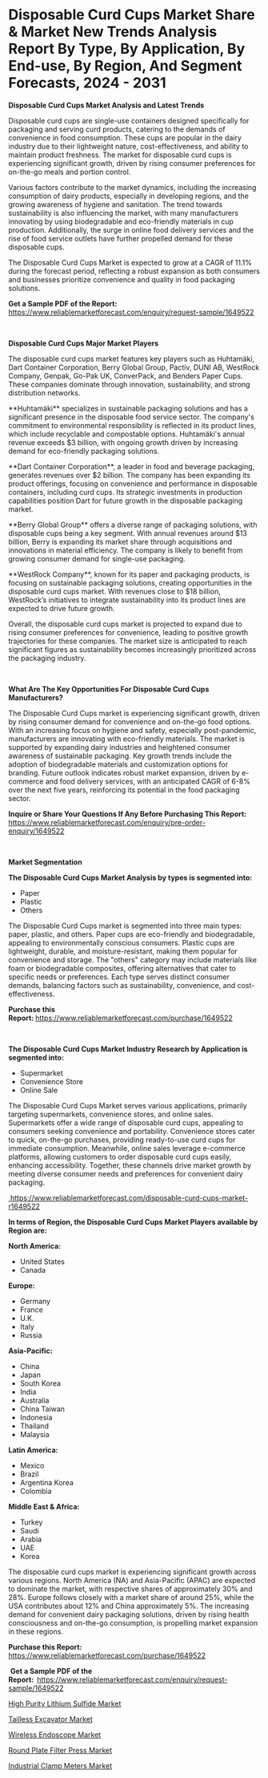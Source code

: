 <p><h1>Disposable Curd Cups Market Share & Market New Trends Analysis Report By Type, By Application, By End-use, By Region, And Segment Forecasts, 2024 - 2031</h1></p><p><strong>Disposable Curd Cups Market Analysis and Latest Trends</strong></p>
<p><p>Disposable curd cups are single-use containers designed specifically for packaging and serving curd products, catering to the demands of convenience in food consumption. These cups are popular in the dairy industry due to their lightweight nature, cost-effectiveness, and ability to maintain product freshness. The market for disposable curd cups is experiencing significant growth, driven by rising consumer preferences for on-the-go meals and portion control.</p><p>Various factors contribute to the market dynamics, including the increasing consumption of dairy products, especially in developing regions, and the growing awareness of hygiene and sanitation. The trend towards sustainability is also influencing the market, with many manufacturers innovating by using biodegradable and eco-friendly materials in cup production. Additionally, the surge in online food delivery services and the rise of food service outlets have further propelled demand for these disposable cups.</p><p>The Disposable Curd Cups Market is expected to grow at a CAGR of 11.1% during the forecast period, reflecting a robust expansion as both consumers and businesses prioritize convenience and quality in food packaging solutions.</p></p>
<p><strong>Get a Sample PDF of the Report:&nbsp;</strong> <a href="https://www.reliablemarketforecast.com/enquiry/request-sample/1649522?utm_campaign=1567&utm_medium=2&utm_source=Github&utm_content=ia&utm_term=15102024&utm_id=disposable-curd-cups">https://www.reliablemarketforecast.com/enquiry/request-sample/1649522</a></p>
<p>&nbsp;</p>
<p><strong>Disposable Curd Cups Major Market Players</strong></p>
<p><p>The disposable curd cups market features key players such as Huhtamäki, Dart Container Corporation, Berry Global Group, Pactiv, DUNI AB, WestRock Company, Genpak, Go-Pak UK, ConverPack, and Benders Paper Cups. These companies dominate through innovation, sustainability, and strong distribution networks.</p><p>**Huhtamäki** specializes in sustainable packaging solutions and has a significant presence in the disposable food service sector. The company's commitment to environmental responsibility is reflected in its product lines, which include recyclable and compostable options. Huhtamäki's annual revenue exceeds $3 billion, with ongoing growth driven by increasing demand for eco-friendly packaging solutions.</p><p>**Dart Container Corporation**, a leader in food and beverage packaging, generates revenues over $2 billion. The company has been expanding its product offerings, focusing on convenience and performance in disposable containers, including curd cups. Its strategic investments in production capabilities position Dart for future growth in the disposable packaging market.</p><p>**Berry Global Group** offers a diverse range of packaging solutions, with disposable cups being a key segment. With annual revenues around $13 billion, Berry is expanding its market share through acquisitions and innovations in material efficiency. The company is likely to benefit from growing consumer demand for single-use packaging.</p><p>**WestRock Company**, known for its paper and packaging products, is focusing on sustainable packaging solutions, creating opportunities in the disposable curd cups market. With revenues close to $18 billion, WestRock’s initiatives to integrate sustainability into its product lines are expected to drive future growth.</p><p>Overall, the disposable curd cups market is projected to expand due to rising consumer preferences for convenience, leading to positive growth trajectories for these companies. The market size is anticipated to reach significant figures as sustainability becomes increasingly prioritized across the packaging industry.</p></p>
<p>&nbsp;</p>
<p><strong>What Are The Key Opportunities For Disposable Curd Cups Manufacturers?</strong></p>
<p><p>The Disposable Curd Cups market is experiencing significant growth, driven by rising consumer demand for convenience and on-the-go food options. With an increasing focus on hygiene and safety, especially post-pandemic, manufacturers are innovating with eco-friendly materials. The market is supported by expanding dairy industries and heightened consumer awareness of sustainable packaging. Key growth trends include the adoption of biodegradable materials and customization options for branding. Future outlook indicates robust market expansion, driven by e-commerce and food delivery services, with an anticipated CAGR of 6-8% over the next five years, reinforcing its potential in the food packaging sector.</p></p>
<p><strong>Inquire or Share Your Questions If Any Before Purchasing This Report:</strong> <a href="https://www.reliablemarketforecast.com/enquiry/pre-order-enquiry/1649522?utm_campaign=1567&utm_medium=2&utm_source=Github&utm_content=ia&utm_term=15102024&utm_id=disposable-curd-cups">https://www.reliablemarketforecast.com/enquiry/pre-order-enquiry/1649522</a></p>
<p>&nbsp;</p>
<p><strong>Market Segmentation</strong></p>
<p><strong>The Disposable Curd Cups Market Analysis by types is segmented into:</strong></p>
<p><ul><li>Paper</li><li>Plastic</li><li>Others</li></ul></p>
<p><p>The Disposable Curd Cups market is segmented into three main types: paper, plastic, and others. Paper cups are eco-friendly and biodegradable, appealing to environmentally conscious consumers. Plastic cups are lightweight, durable, and moisture-resistant, making them popular for convenience and storage. The "others" category may include materials like foam or biodegradable composites, offering alternatives that cater to specific needs or preferences. Each type serves distinct consumer demands, balancing factors such as sustainability, convenience, and cost-effectiveness.</p></p>
<p><strong>Purchase this Report:&nbsp;</strong><a href="https://www.reliablemarketforecast.com/purchase/1649522?utm_campaign=1567&utm_medium=2&utm_source=Github&utm_content=ia&utm_term=15102024&utm_id=disposable-curd-cups">https://www.reliablemarketforecast.com/purchase/1649522</a></p>
<p>&nbsp;</p>
<p><strong>The Disposable Curd Cups Market Industry Research by Application is segmented into:</strong></p>
<p><ul><li>Supermarket</li><li>Convenience Store</li><li>Online Sale</li></ul></p>
<p><p>The Disposable Curd Cups Market serves various applications, primarily targeting supermarkets, convenience stores, and online sales. Supermarkets offer a wide range of disposable curd cups, appealing to consumers seeking convenience and portability. Convenience stores cater to quick, on-the-go purchases, providing ready-to-use curd cups for immediate consumption. Meanwhile, online sales leverage e-commerce platforms, allowing customers to order disposable curd cups easily, enhancing accessibility. Together, these channels drive market growth by meeting diverse consumer needs and preferences for convenient dairy packaging.</p></p>
<p><a href="https://www.reliablemarketforecast.com/disposable-curd-cups-market-r1649522?utm_campaign=1567&utm_medium=2&utm_source=Github&utm_content=ia&utm_term=15102024&utm_id=disposable-curd-cups">&nbsp;https://www.reliablemarketforecast.com/disposable-curd-cups-market-r1649522</a></p>
<p><strong>In terms of Region, the Disposable Curd Cups Market Players available by Region are:</strong></p>
<p>
    <p> <strong> North America: </strong>
        <ul>
            <li>United States</li>
            <li>Canada</li>
        </ul>
        </p> 
    <p> <strong> Europe: </strong>
        <ul>
            <li>Germany</li>
            <li>France</li>
            <li>U.K.</li>
            <li>Italy</li>
            <li>Russia</li>
        </ul>
        </p> 
    <p> <strong> Asia-Pacific: </strong>
        <ul>
            <li>China</li>
            <li>Japan</li>
            <li>South Korea</li>
            <li>India</li>
            <li>Australia</li>
            <li>China Taiwan</li>
            <li>Indonesia</li>
            <li>Thailand</li>
            <li>Malaysia</li>
        </ul>
        </p> 
    <p> <strong> Latin America: </strong>
        <ul>
            <li>Mexico</li>
            <li>Brazil</li>
            <li>Argentina Korea</li>
            <li>Colombia</li>
        </ul>
        </p> 
    <p> <strong> Middle East & Africa: </strong>
        <ul>
            <li>Turkey</li>
            <li>Saudi</li>
            <li>Arabia</li>
            <li>UAE</li>
            <li>Korea</li>
        </ul>
    </p>
    </p>
<p><p>The disposable curd cups market is experiencing significant growth across various regions. North America (NA) and Asia-Pacific (APAC) are expected to dominate the market, with respective shares of approximately 30% and 28%. Europe follows closely with a market share of around 25%, while the USA contributes about 12% and China approximately 5%. The increasing demand for convenient dairy packaging solutions, driven by rising health consciousness and on-the-go consumption, is propelling market expansion in these regions.</p></p>
<p><strong>Purchase this Report: </strong><a href="https://www.reliablemarketforecast.com/purchase/1649522?utm_campaign=1567&utm_medium=2&utm_source=Github&utm_content=ia&utm_term=15102024&utm_id=disposable-curd-cups">https://www.reliablemarketforecast.com/purchase/1649522</a></p>
<p>&nbsp;<strong>Get a Sample PDF of the Report:&nbsp;&nbsp;</strong><a href="https://www.reliablemarketforecast.com/enquiry/request-sample/1649522?utm_campaign=1567&utm_medium=2&utm_source=Github&utm_content=ia&utm_term=15102024&utm_id=disposable-curd-cups">https://www.reliablemarketforecast.com/enquiry/request-sample/1649522</a></p>
<p><strong></strong></p>
<p><p><a href="https://www.linkedin.com/pulse/high-purity-lithium-sulfide-market-size-share-analysis-growth-q01bf?trk=public_post_embed_feed-article-content&utm_campaign=1567&utm_medium=2&utm_source=Github&utm_content=ia&utm_term=15102024&utm_id=disposable-curd-cups">High Purity Lithium Sulfide Market</a></p><p><a href="https://www.linkedin.com/pulse/global-tailless-excavator-market-analysis-trends-forecasts-c3zpf?trk=public_post_embed_feed-article-content&utm_campaign=1567&utm_medium=2&utm_source=Github&utm_content=ia&utm_term=15102024&utm_id=disposable-curd-cups">Tailless Excavator Market</a></p><p><a href="https://www.linkedin.com/pulse/wireless-endoscope-landscape-product-spectrum-market-trajectories-w3ycf?trk=public_post_embed_feed-article-content&utm_campaign=1567&utm_medium=2&utm_source=Github&utm_content=ia&utm_term=15102024&utm_id=disposable-curd-cups">Wireless Endoscope Market</a></p><p><a href="https://www.linkedin.com/pulse/insights-round-plate-filter-press-market-size-which-expanding-ngw7f?trk=public_post_embed_feed-article-content&utm_campaign=1567&utm_medium=2&utm_source=Github&utm_content=ia&utm_term=15102024&utm_id=disposable-curd-cups">Round Plate Filter Press Market</a></p><p><a href="https://www.linkedin.com/pulse/decoding-industrial-clamp-meters-market-signals-growth-algorithms-c72xf?trk=public_post_embed_feed-article-content&utm_campaign=1567&utm_medium=2&utm_source=Github&utm_content=ia&utm_term=15102024&utm_id=disposable-curd-cups">Industrial Clamp Meters Market</a></p></p>